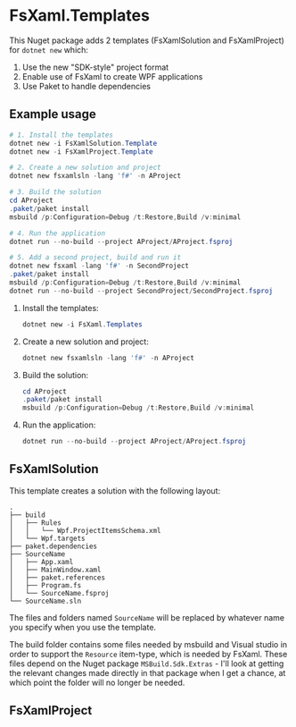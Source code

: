# FsXaml.Templates

This Nuget package adds 2 templates (FsXamlSolution and FsXamlProject) for
`dotnet new` which:

1. Use the new "SDK-style" project format
1. Enable use of FsXaml to create WPF applications
1. Use Paket to handle dependencies


## Example usage

```powershell
# 1. Install the templates
dotnet new -i FsXamlSolution.Template
dotnet new -i FsXamlProject.Template

# 2. Create a new solution and project
dotnet new fsxamlsln -lang 'f#' -n AProject

# 3. Build the solution
cd AProject
.paket/paket install
msbuild /p:Configuration=Debug /t:Restore,Build /v:minimal

# 4. Run the application
dotnet run --no-build --project AProject/AProject.fsproj

# 5. Add a second project, build and run it
dotnet new fsxaml -lang 'f#' -n SecondProject
.paket/paket install
msbuild /p:Configuration=Debug /t:Restore,Build /v:minimal
dotnet run --no-build --project SecondProject/SecondProject.fsproj
```

1. Install the templates:
    ```powershell
    dotnet new -i FsXaml.Templates
    ```

1. Create a new solution and project:
    ```powershell
    dotnet new fsxamlsln -lang 'f#' -n AProject
    ```
1. Build the solution:
    ```powershell
    cd AProject
    .paket/paket install
    msbuild /p:Configuration=Debug /t:Restore,Build /v:minimal
    ```
1. Run the application:
    ```powershell
    dotnet run --no-build --project AProject/AProject.fsproj
    ```
## FsXamlSolution

This template creates a solution with the following layout:

```plain
.
├── build
│   ├── Rules
│   │   └── Wpf.ProjectItemsSchema.xml
│   └── Wpf.targets
├── paket.dependencies
├── SourceName
│   ├── App.xaml
│   ├── MainWindow.xaml
│   ├── paket.references
│   ├── Program.fs
│   └── SourceName.fsproj
└── SourceName.sln
```

The files and folders named `SourceName` will be replaced by whatever name you
specify when you use the template.

The build folder contains some files needed by msbuild and Visual studio in
order to support the `Resource` item-type, which is needed by FsXaml. These
files depend on the Nuget package `MSBuild.Sdk.Extras` - I'll look at getting the
relevant changes made directly in that package when I get a chance, at which
point the folder will no longer be needed.

## FsXamlProject

